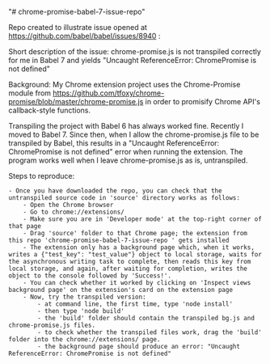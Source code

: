 "# chrome-promise-babel-7-issue-repo" 

Repo created to illustrate issue opened at https://github.com/babel/babel/issues/8940 :

Short description of the issue: chrome-promise.js is not transpiled correctly for me in Babel 7 and yields "Uncaught ReferenceError: ChromePromise is not defined"

Background: My Chrome extension project uses the Chrome-Promise module from https://github.com/tfoxy/chrome-promise/blob/master/chrome-promise.js in order to promisify Chrome API's callback-style functions.

Transpiling the project with Babel 6 has always worked fine. Recently I moved to Babel 7. Since then, when I allow the chrome-promise.js file to be transpiled by Babel, this results in a "Uncaught ReferenceError: ChromePromise is not defined" error when running the extension. The program works well when I leave chrome-promise.js as is, untranspiled.

Steps to reproduce:

    - Once you have downloaded the repo, you can check that the untranspiled source code in 'source' directory works as follows:
        - Open the Chrome browser
        - Go to chrome://extensions/
        - Make sure you are in 'Developer mode' at the top-right corner of that page
        - Drag 'source' folder to that Chrome page; the extension from this repo 'chrome-promise-babel-7-issue-repo ' gets installed
        - The extension only has a background page which, when it works, writes a {"test_key": "test_value"} object to local storage, waits for the asynchronous writing task to complete, then reads this key from local storage, and again, after waiting for completion, writes the object to the console followed by 'Success!'.
        - You can check whether it worked by clicking on 'Inspect views background page' on the extension's card on the extension page
        - Now, try the transpiled version:
            - at command line, the first time, type 'node install'
            - then type 'node build'
            - the 'build' folder should contain the transpiled bg.js and chrome-promise.js files.
            - to check whether the transpiled files work, drag the 'build' folder into the chrome://extensions/ page.
            - the background page should produce an error: "Uncaught ReferenceError: ChromePromise is not defined"
